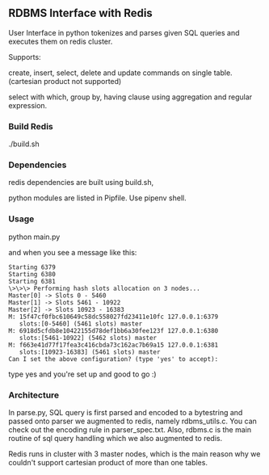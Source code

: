 ## RDBMS Interface with Redis

User Interface in python tokenizes and parses given SQL queries and executes them on redis cluster.

Supports:

create, insert, select, delete and update commands on single table.(cartesian product not supported)

select with which, group by, having clause using aggregation and regular expression.

### Build Redis

./build.sh

### Dependencies

redis dependencies are built using build.sh,

python modules are listed in Pipfile. Use pipenv shell.


### Usage

python main.py

and when you see a message like this:

```
Starting 6379
Starting 6380
Starting 6381
\>\>\> Performing hash slots allocation on 3 nodes...
Master[0] -> Slots 0 - 5460
Master[1] -> Slots 5461 - 10922
Master[2] -> Slots 10923 - 16383
M: 15f47cf0fbc610649c58dc558027fd23411e10fc 127.0.0.1:6379
   slots:[0-5460] (5461 slots) master
M: 6918d5cfdb8e10422155d78def1bb6a30fee123f 127.0.0.1:6380
   slots:[5461-10922] (5462 slots) master
M: f663e41d77f17fea3c416cbda73c162ac7b69a15 127.0.0.1:6381
   slots:[10923-16383] (5461 slots) master
Can I set the above configuration? (type 'yes' to accept):
```

type yes and you're set up and good to go :)



### Architecture

In parse.py, SQL query is first parsed and encoded to a bytestring and passed onto parser we augmented to redis, namely rdbms\_utils.c.
You can check out the encoding rule in parser\_spec.txt.
Also, rdbms.c is the main routine of sql query handling which we also augmented to redis.

Redis runs in cluster with 3 master nodes, which is the main reason why we couldn't support cartesian product of more than one tables.
